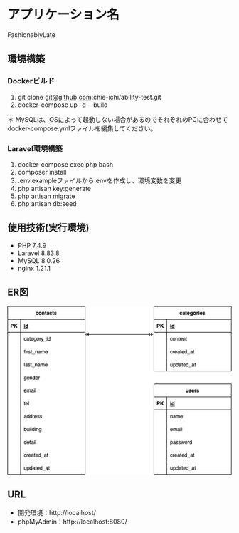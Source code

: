 # アプリケーション名
FashionablyLate

## 環境構築
### Dockerビルド
1. git clone git@github.com:chie-ichi/ability-test.git
2. docker-compose up -d --build

＊ MySQLは、OSによって起動しない場合があるのでそれぞれのPCに合わせてdocker-compose.ymlファイルを編集してください。

### Laravel環境構築
1. docker-compose exec php bash
2. composer install
3. .env.exampleファイルから.envを作成し、環境変数を変更
4. php artisan key:generate
5. php artisan migrate
6. php artisan db:seed

## 使用技術(実行環境)
- PHP 7.4.9
- Laravel 8.83.8
- MySQL 8.0.26
- nginx 1.21.1

## ER図
![ER図](resources/docs/er_diagram.drawio.png)

## URL
- 開発環境：http://localhost/
- phpMyAdmin：http://localhost:8080/
